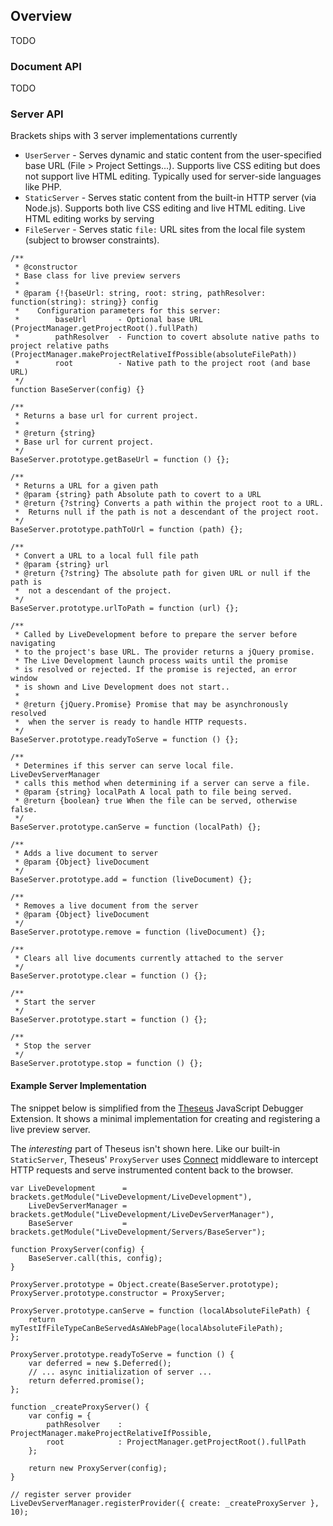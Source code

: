 ## Overview

TODO

### Document API

TODO

### Server API

Brackets ships with 3 server implementations currently

* `UserServer` - Serves dynamic and static content from the user-specified base URL (File > Project Settings...). Supports live CSS editing but does not support live HTML editing. Typically used for server-side languages like PHP.
* `StaticServer` - Serves static content from the built-in HTTP server (via Node.js).  Supports both live CSS editing and live HTML editing. Live HTML editing works by serving 
* `FileServer` - Serves static `file:` URL sites from the local file system (subject to browser constraints).

```
/**
 * @constructor
 * Base class for live preview servers
 *
 * @param {!{baseUrl: string, root: string, pathResolver: function(string): string}} config
 *    Configuration parameters for this server:
 *        baseUrl       - Optional base URL (ProjectManager.getProjectRoot().fullPath)
 *        pathResolver  - Function to covert absolute native paths to project relative paths (ProjectManager.makeProjectRelativeIfPossible(absoluteFilePath))
 *        root          - Native path to the project root (and base URL)
 */
function BaseServer(config) {}

/**
 * Returns a base url for current project. 
 *
 * @return {string}
 * Base url for current project.
 */
BaseServer.prototype.getBaseUrl = function () {};

/**
 * Returns a URL for a given path
 * @param {string} path Absolute path to covert to a URL
 * @return {?string} Converts a path within the project root to a URL.
 *  Returns null if the path is not a descendant of the project root.
 */
BaseServer.prototype.pathToUrl = function (path) {};

/**
 * Convert a URL to a local full file path
 * @param {string} url
 * @return {?string} The absolute path for given URL or null if the path is
 *  not a descendant of the project.
 */
BaseServer.prototype.urlToPath = function (url) {};

/**
 * Called by LiveDevelopment before to prepare the server before navigating
 * to the project's base URL. The provider returns a jQuery promise.
 * The Live Development launch process waits until the promise
 * is resolved or rejected. If the promise is rejected, an error window
 * is shown and Live Development does not start..
 *
 * @return {jQuery.Promise} Promise that may be asynchronously resolved
 *  when the server is ready to handle HTTP requests.
 */
BaseServer.prototype.readyToServe = function () {};

/**
 * Determines if this server can serve local file. LiveDevServerManager
 * calls this method when determining if a server can serve a file.
 * @param {string} localPath A local path to file being served.
 * @return {boolean} true When the file can be served, otherwise false.
 */
BaseServer.prototype.canServe = function (localPath) {};

/**
 * Adds a live document to server
 * @param {Object} liveDocument
 */
BaseServer.prototype.add = function (liveDocument) {};

/**
 * Removes a live document from the server
 * @param {Object} liveDocument
 */
BaseServer.prototype.remove = function (liveDocument) {};

/**
 * Clears all live documents currently attached to the server
 */
BaseServer.prototype.clear = function () {};

/**
 * Start the server
 */
BaseServer.prototype.start = function () {};

/**
 * Stop the server
 */
BaseServer.prototype.stop = function () {};
```

#### Example Server Implementation

The snippet below is simplified from the [Theseus](https://github.com/adobe-research/theseus) JavaScript Debugger Extension. It shows a minimal implementation for creating and registering a live preview server.

The _interesting_ part of Theseus isn't shown here. Like our built-in `StaticServer`, Theseus' `ProxyServer` uses [Connect](http://www.senchalabs.org/connect/) middleware to intercept HTTP requests and serve instrumented content back to the browser.

```
var LiveDevelopment      = brackets.getModule("LiveDevelopment/LiveDevelopment"),
    LiveDevServerManager = brackets.getModule("LiveDevelopment/LiveDevServerManager"),
    BaseServer           = brackets.getModule("LiveDevelopment/Servers/BaseServer");

function ProxyServer(config) {
    BaseServer.call(this, config);
}

ProxyServer.prototype = Object.create(BaseServer.prototype);
ProxyServer.prototype.constructor = ProxyServer;

ProxyServer.prototype.canServe = function (localAbsoluteFilePath) {
    return myTestIfFileTypeCanBeServedAsAWebPage(localAbsoluteFilePath);
};

ProxyServer.prototype.readyToServe = function () {
    var deferred = new $.Deferred();
    // ... async initialization of server ...
    return deferred.promise();
};

function _createProxyServer() {
    var config = {
        pathResolver    : ProjectManager.makeProjectRelativeIfPossible,
        root            : ProjectManager.getProjectRoot().fullPath
    };
    
    return new ProxyServer(config);
}

// register server provider
LiveDevServerManager.registerProvider({ create: _createProxyServer }, 10);
```